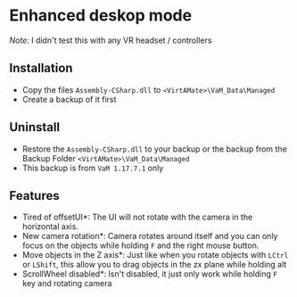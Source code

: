 # Enhanced deskop mode
 *Note*: I didn't test this with any VR headset / controllers
 
## Installation
 * Copy the files `Assembly-CSharp.dll` to `<VirtAMate>\VaM_Data\Managed`
 * Create a backup of it first

## Uninstall
 * Restore the `Assembly-CSharp.dll`  to your backup or the backup from the Backup Folder `<VirtAMate>\VaM_Data\Managed`
 * This backup is from `VaM 1.17.7.1` only
 
## Features
  * Tired of offsetUI*: The UI will not rotate with the camera in the horizontal axis.
 * New camera rotation*: Camera rotates around itself and you can only focus on the objects while holding `F` and the right mouse button.
 * Move objects in the Z axis*: Just like when you rotate objects with `LCtrl` or `LShift`, this allow you to drag objects in the zx plane while holding alt
 * ScrollWheel disabled*: Isn't disabled, it just only work while holding `F` key and rotating camera
